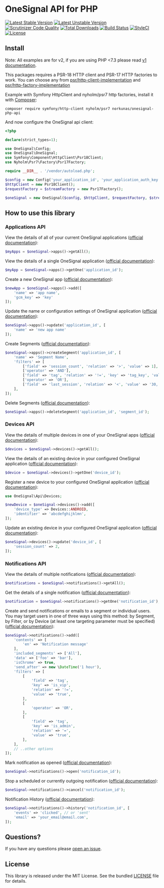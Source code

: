 # OneSignal API for PHP

[![Latest Stable Version](https://poser.pugx.org/norkunas/onesignal-php-api/v/stable)](https://packagist.org/packages/norkunas/onesignal-php-api)
[![Latest Unstable Version](https://poser.pugx.org/norkunas/onesignal-php-api/v/unstable)](https://packagist.org/packages/norkunas/onesignal-php-api)
[![Scrutinizer Code Quality](https://scrutinizer-ci.com/g/norkunas/onesignal-php-api/badges/quality-score.png?b=master)](https://scrutinizer-ci.com/g/norkunas/onesignal-php-api/?branch=1.0)
[![Total Downloads](https://poser.pugx.org/norkunas/onesignal-php-api/downloads)](https://packagist.org/packages/norkunas/onesignal-php-api)
[![Build Status](https://travis-ci.org/norkunas/onesignal-php-api.svg?branch=master)](https://travis-ci.org/norkunas/onesignal-php-api)
[![StyleCI](https://styleci.io/repos/34352212/shield?style=flat&branch=master)](https://styleci.io/repos/34352212)
[![License](https://poser.pugx.org/norkunas/onesignal-php-api/license)](https://packagist.org/packages/norkunas/onesignal-php-api)

## Install

Note: All examples are for v2, if you are using PHP <7.3 please read [v1 documentation](/norkunas/onesignal-php-api/blob/1.0/README.md).

This packages requires a PSR-18 HTTP client and PSR-17 HTTP factories to work. You can choose any from
[psr/http-client-implementation](https://packagist.org/providers/psr/http-client-implementation)
and [psr/http-factory-implementation](https://packagist.org/providers/psr/http-factory-implementation)

Example with Symfony HttpClient and nyholm/psr7 http factories, install it with [Composer](https://getcomposer.org/):

```
composer require symfony/http-client nyholm/psr7 norkunas/onesignal-php-api
```

And now configure the OneSignal api client:

```php
<?php

declare(strict_types=1);

use OneSignal\Config;
use OneSignal\OneSignal;
use Symfony\Component\HttpClient\Psr18Client;
use Nyholm\Psr7\Factory\Psr17Factory;

require __DIR__ . '/vendor/autoload.php';

$config = new Config('your_application_id', 'your_application_auth_key', 'your_auth_key');
$httpClient = new Psr18Client();
$requestFactory = $streamFactory = new Psr17Factory();

$oneSignal = new OneSignal($config, $httpClient, $requestFactory, $streamFactory);
```

## How to use this library

### Applications API

View the details of all of your current OneSignal applications ([official documentation](https://documentation.onesignal.com/reference#view-apps-apps)):

```php
$myApps = $oneSignal->apps()->getAll();
```

View the details of a single OneSignal application ([official documentation](https://documentation.onesignal.com/reference#view-an-app)):

```php
$myApp = $oneSignal->apps()->getOne('application_id');
```

Create a new OneSignal app ([official documentation](https://documentation.onesignal.com/reference#create-an-app)):

```php
$newApp = $oneSignal->apps()->add([
    'name' => 'app name',
    'gcm_key' => 'key'
]);
```

Update the name or configuration settings of OneSignal application ([official documentation](https://documentation.onesignal.com/reference#update-an-app)):

```php
$oneSignal->apps()->update('application_id', [
    'name' => 'new app name'
]);
```

Create Segments ([official documentation](https://documentation.onesignal.com/reference#create-segments)):

```php
$oneSignal->apps()->createSegment('application_id', [
    'name' => 'Segment Name',
    'filters' => [
        ['field' => 'session_count', 'relation' => '>', 'value' => 1],
        ['operator' => 'AND'],
        ['field' => 'tag', 'relation' => '!=', 'key' => 'tag_key', 'value' => '1'],
        ['operator' => 'OR'],
        ['field' => 'last_session', 'relation' => '<', 'value' => '30,'],
    ],
]);
```

Delete Segments ([official documentation](https://documentation.onesignal.com/reference#delete-segments)):

```php
$oneSignal->apps()->deleteSegment('application_id', 'segment_id');
```

### Devices API

View the details of multiple devices in one of your OneSignal apps ([official documentation](https://documentation.onesignal.com/reference#view-devices)):

```php
$devices = $oneSignal->devices()->getAll();
```

View the details of an existing device in your configured OneSignal application ([official documentation](https://documentation.onesignal.com/reference#view-device)):

```php
$device = $oneSignal->devices()->getOne('device_id');
```

Register a new device to your configured OneSignal application ([official documentation](https://documentation.onesignal.com/reference#add-a-device)):

```php
use OneSignal\Api\Devices;

$newDevice = $oneSignal->devices()->add([
    'device_type' => Devices::ANDROID,
    'identifier' => 'abcdefghijklmn',
]);
```

Update an existing device in your configured OneSignal application ([official documentation](https://documentation.onesignal.com/reference#edit-device)):

```php
$oneSignal->devices()->update('device_id', [
    'session_count' => 2,
]);
```

### Notifications API

View the details of multiple notifications ([official documentation](https://documentation.onesignal.com/reference#view-notifications)):

```php
$notifications = $oneSignal->notifications()->getAll();
```

Get the details of a single notification ([official documentation](https://documentation.onesignal.com/reference#view-notification)):

```php
$notification = $oneSignal->notifications()->getOne('notification_id');
```

Create and send notifications or emails to a segment or individual users.
You may target users in one of three ways using this method: by Segment, by
Filter, or by Device (at least one targeting parameter must be specified) ([official documentation](https://documentation.onesignal.com/reference#create-notification)):

```php
$oneSignal->notifications()->add([
    'contents' => [
        'en' => 'Notification message'
    ],
    'included_segments' => ['All'],
    'data' => ['foo' => 'bar'],
    'isChrome' => true,
    'send_after' => new \DateTime('1 hour'),
    'filters' => [
        [
            'field' => 'tag',
            'key' => 'is_vip',
            'relation' => '!=',
            'value' => 'true',
        ],
        [
            'operator' => 'OR',
        ],
        [
            'field' => 'tag',
            'key' => 'is_admin',
            'relation' => '=',
            'value' => 'true',
        ],
    ],
    // ..other options
]);
```

Mark notification as opened ([official documentation](https://documentation.onesignal.com/reference#track-open)):

```php
$oneSignal->notifications()->open('notification_id');
```

Stop a scheduled or currently outgoing notification ([official documentation](https://documentation.onesignal.com/reference#cancel-notification)):

```php
$oneSignal->notifications()->cancel('notification_id');
```

Notification History ([official documentation](https://documentation.onesignal.com/reference#notification-history)):

```php
$oneSignal->notifications()->history('notification_id', [
    'events' => 'clicked', // or 'sent'
    'email' => 'your_email@email.com',
]);
```

## Questions?

If you have any questions please [open an issue](https://github.com/norkunas/onesignal-php-api/issues/new).

## License

This library is released under the MIT License. See the bundled [LICENSE](https://github.com/norkunas/onesignal-php-api/blob/master/LICENSE) file for details.
